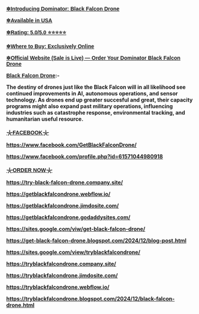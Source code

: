 <p><u>✽<span style="font-family: 'Segoe UI Black', sans-serif;"><strong>Introducing Dominator: </strong></span></u><a href="https://martreporter.com/black-falcon-drone-buy/"><span style="font-family: 'Segoe UI Black', sans-serif;"><u><strong>Black Falcon Drone</strong></u></span></a></p>
<p align="justify"><u>✽<span style="font-family: 'Segoe UI Black', sans-serif;"><strong>Available in <a href="https://martreporter.com/black-falcon-drone-buy/">USA</a></strong></span></u></p>
<p><u>✽<span style="font-family: 'Segoe UI Black', sans-serif;"><strong>Rating: <a href="https://martreporter.com/black-falcon-drone-buy/">5.0/5.0 ⭐⭐⭐⭐⭐</a></strong></span></u></p>
<p><u>✽<span style="font-family: 'Segoe UI Black', sans-serif;"><strong>Where to Buy: <a href="https://martreporter.com/black-falcon-drone-buy/">Exclusively Online</a></strong></span></u></p>
<p><u>✽<strong><span style="font-family: 'Segoe UI Black', sans-serif;">Official Website (Sale is Live) &mdash; Order Your Dominator <a href="https://martreporter.com/black-falcon-drone-buy/">Black Falcon Drone</a></span></strong></u></p>
<p><strong><a href="https://martreporter.com/black-falcon-drone-buy/"><span style="font-family: 'Segoe UI Black', sans-serif;">Black Falcon Drone</span></a>:-</strong></p>
<p><strong>The destiny of drones just like the Black Falcon will in all likelihood see continued improvements in AI, autonomous operations, and sensor technology. As drones end up greater succesful and great, their capacity programs might also expand past military operations, influencing industries such as catastrophe response, environmental tracking, and humanitarian useful resource.</strong></p>
<p><u><span style="font-family: 'Segoe UI Black', sans-serif;"><span lang="hi-IN"><strong>𓇼</strong></span></span><span style="font-family: 'Segoe UI Black', sans-serif;"><strong>FACEBOOK</strong></span><span style="font-family: 'Segoe UI Black', sans-serif;"><span lang="hi-IN"><strong>𓇼</strong></span></span></u></p>
<p><strong><a href="https://www.facebook.com/GetBlackFalconDrone/">https://www.facebook.com/GetBlackFalconDrone/</a></strong></p>
<p><strong><a href="https://www.facebook.com/profile.php?id=61571044980918">https://www.facebook.com/profile.php?id=61571044980918</a></strong></p>
<p><u><span style="font-family: 'Segoe UI Black', sans-serif;"><span lang="hi-IN"><strong>𓇼</strong></span></span><span style="font-family: 'Segoe UI Black', sans-serif;"><strong>ORDER NOW</strong></span><span style="font-family: 'Segoe UI Black', sans-serif;"><span lang="hi-IN"><strong>𓇼</strong></span></span></u></p>
<p><strong><a href="https://try-black-falcon-drone.company.site/">https://try-black-falcon-drone.company.site/</a></strong></p>
<p><strong><a href="https://getblackfalcondrone.webflow.io/">https://getblackfalcondrone.webflow.io/</a></strong></p>
<p><strong><a href="https://getblackfalcondrone.jimdosite.com/">https://getblackfalcondrone.jimdosite.com/</a></strong></p>
<p><strong><a href="https://getblackfalcondrone.godaddysites.com/">https://getblackfalcondrone.godaddysites.com/</a></strong></p>
<p><strong><a href="https://sites.google.com/view/get-black-falcon-drone/">https://sites.google.com/viw/get-black-falcon-drone/</a></strong></p>
<p><strong><a href="https://get-black-falcon-drone.blogspot.com/2024/12/blog-post.html">https://get-black-falcon-drone.blogspot.com/2024/12/blog-post.html</a></strong></p>
<p><strong><a href="https://sites.google.com/view/tryblackfalcondrone/">https://sites.google.com/view/tryblackfalcondrone/</a></strong></p>
<p><strong><a href="https://tryblackfalcondrone.company.site/">https://tryblackfalcondrone.company.site/</a></strong></p>
<p><strong><a href="https://tryblackfalcondrone.jimdosite.com/">https://tryblackfalcondrone.jimdosite.com/</a></strong></p>
<p><strong><a href="https://tryblackfalcondrone.webflow.io/">https://tryblackfalcondrone.webflow.io/</a></strong></p>
<p><strong><a href="https://tryblackfalcondrone.blogspot.com/2024/12/black-falcon-drone.html">https://tryblackfalcondrone.blogspot.com/2024/12/black-falcon-drone.html</a></strong></p>
